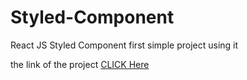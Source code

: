 # Styled-Component
React JS Styled Component first simple project using it 


the link of the project <a target="_blank" href="https://styledcomponent.mohamedelsaye52.repl.co/"> CLICK Here </a> 
